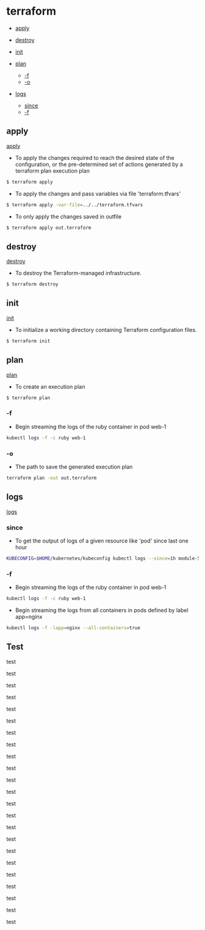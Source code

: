 # terraform

- [apply](#apply)
- [destroy](#destroy)
- [init](#init)
- [plan](#plan)
    - [-f](#-f)
    - [-o](#-oh)

- [logs](#logs)
    - [since](#since)
    - [-f](#-f)



## apply
[apply](https://www.terraform.io/docs/commands/apply.html)

- To apply the changes required to reach the desired state of the configuration, 
or the pre-determined set of actions generated by a terraform plan execution plan
```bash
$ terraform apply
```

- To apply the changes and pass variables via file 'terraform.tfvars'
```bash
$ terraform apply -var-file=../../terraform.tfvars
```

- To only apply the changes saved in outfile

```bash
$ terraform apply out.terraform
```

## destroy
[destroy](https://www.terraform.io/docs/commands/destroy.html)

- To destroy the Terraform-managed infrastructure.
```bash
$ terraform destroy
```

## init
[init](https://www.terraform.io/docs/commands/init.html)

- To initialize a working directory containing Terraform configuration files.
```bash
$ terraform init
```

## plan
[plan](https://www.terraform.io/docs/commands/plan.html)

- To create an execution plan
```bash
$ terraform plan
```
### -f
- Begin streaming the logs of the ruby container in pod web-1
```bash
kubectl logs -f -c ruby web-1
```

### -o

- The path to save the generated execution plan
```bash
terraform plan -out out.terraform
```

## logs
[logs](https://kubernetes.io/docs/reference/generated/kubectl/kubectl-commands#logs)
### since
- To get the output of logs of a given resource like 'pod' since last one hour
```bash
KUBECONFIG=$HOME/kubernetes/kubeconfig kubectl logs --since=1h module-5c8986fb69-8jvwx -n backend
```

### -f
- Begin streaming the logs of the ruby container in pod web-1
```bash
kubectl logs -f -c ruby web-1
```

- Begin streaming the logs from all containers in pods defined by label app=nginx
```bash
kubectl logs -f -lapp=nginx --all-containers=true
```


## Test
test

test

test

test

test

test

test

test

test

test

test

test

test

test

test

test

test

test

test

test

test

test

test






